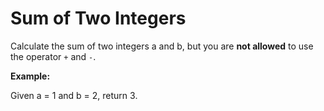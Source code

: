 # Sum of Two Integers

Calculate the sum of two integers a and b, but you are **not allowed** to use the operator `+` and `-`.

**Example:**

Given a = 1 and b = 2, return 3.
